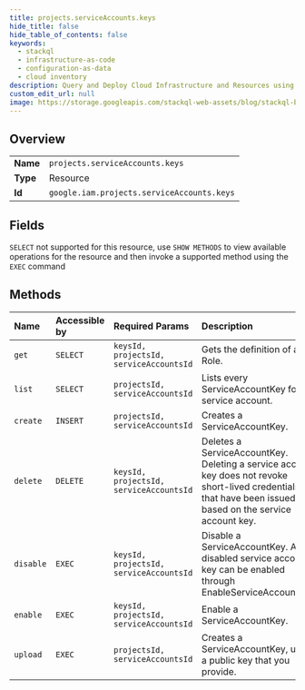 ```yaml
---
title: projects.serviceAccounts.keys
hide_title: false
hide_table_of_contents: false
keywords:
  - stackql
  - infrastructure-as-code
  - configuration-as-data
  - cloud inventory
description: Query and Deploy Cloud Infrastructure and Resources using SQL
custom_edit_url: null
image: https://storage.googleapis.com/stackql-web-assets/blog/stackql-blog-post-featured-image.png
---
```

  
    

## Overview
<table><tbody>
<tr><td><b>Name</b></td><td><code>projects.serviceAccounts.keys</code></td></tr>
<tr><td><b>Type</b></td><td>Resource</td></tr>
<tr><td><b>Id</b></td><td><code>google.iam.projects.serviceAccounts.keys</code></td></tr>
</tbody></table>

## Fields
`SELECT` not supported for this resource, use `SHOW METHODS` to view available operations for the resource and then invoke a supported method using the `EXEC` command  
## Methods
| Name | Accessible by | Required Params | Description |
|:-----|:--------------|:----------------|:------------|
| `get` | `SELECT` | `keysId, projectsId, serviceAccountsId` | Gets the definition of a Role. |
| `list` | `SELECT` | `projectsId, serviceAccountsId` | Lists every ServiceAccountKey for a service account. |
| `create` | `INSERT` | `projectsId, serviceAccountsId` | Creates a ServiceAccountKey. |
| `delete` | `DELETE` | `keysId, projectsId, serviceAccountsId` | Deletes a ServiceAccountKey. Deleting a service account key does not revoke short-lived credentials that have been issued based on the service account key. |
| `disable` | `EXEC` | `keysId, projectsId, serviceAccountsId` | Disable a ServiceAccountKey. A disabled service account key can be enabled through EnableServiceAccountKey. |
| `enable` | `EXEC` | `keysId, projectsId, serviceAccountsId` | Enable a ServiceAccountKey. |
| `upload` | `EXEC` | `projectsId, serviceAccountsId` | Creates a ServiceAccountKey, using a public key that you provide. |
